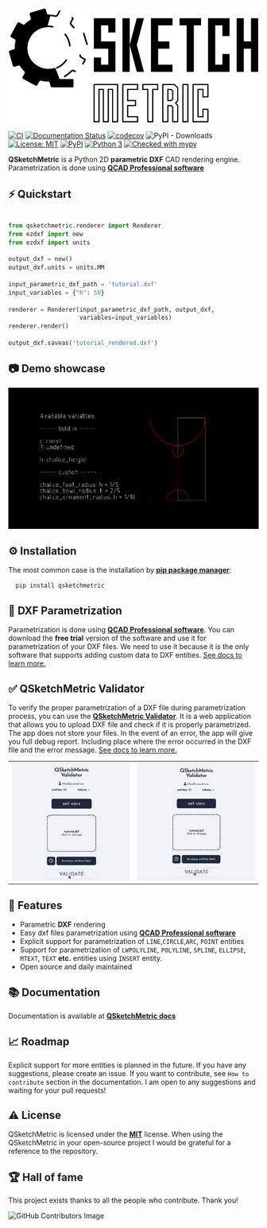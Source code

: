 ![QSketchMetric logo](https://raw.githubusercontent.com/MadScrewdriver/qsketchmetric/main/docs/_static/Media/logo_QSM.png)

[![CI](https://github.com/MadScrewdriver/qsketchmetric/actions/workflows/tests.yml/badge.svg)](https://github.com/MadScrewdriver/qsketchmetric/actions/workflows/tests.yml)
[![Documentation Status](https://readthedocs.org/projects/qsketchmetric/badge/?version=latest)](https://qsketchmetric.readthedocs.io/en/latest/?badge=latest)
[![codecov](https://codecov.io/gh/MadScrewdriver/qsketchmetric/graph/badge.svg?token=OBMRQRRHUQ)](https://codecov.io/gh/MadScrewdriver/qsketchmetric)
![PyPI - Downloads](https://img.shields.io/pypi/dm/qsketchmetric)
[![License: MIT](https://img.shields.io/badge/License-MIT-yellow.svg)](https://opensource.org/licenses/MIT)
[![PyPI](https://img.shields.io/pypi/v/qsketchmetric.svg)](https://pypi.org/project/qsketchmetric/)
[![Python 3](https://img.shields.io/badge/python-3.9_|_3.10_|_3.11_|_3.12_-blue.svg)](https://www.python.org/downloads/release/python-3114/)
[![Checked with mypy](http://www.mypy-lang.org/static/mypy_badge.svg)](http://mypy-lang.org/)

**QSketchMetric** is a Python 2D **parametric DXF** CAD rendering engine. Parametrization is done using 
[**QCAD Professional software**](https://qcad.org/en/download)

## ⚡️ Quickstart

```python

from qsketchmetric.renderer import Renderer
from ezdxf import new
from ezdxf import units

output_dxf = new()
output_dxf.units = units.MM

input_parametric_dxf_path = 'tutorial.dxf'
input_variables = {"h": 50}

renderer = Renderer(input_parametric_dxf_path, output_dxf,
                    variables=input_variables)
renderer.render()

output_dxf.saveas('tutorial_rendered.dxf')
```

## 📷 Demo showcase

![Demo GIF](https://raw.githubusercontent.com/MadScrewdriver/qsketchmetric/main/docs/_static/Media/readme.gif)

## ⚙️ Installation

The most common case is the installation by [**pip package manager**](https://pip.pypa.io/en/stable/installation/):

```bash
  pip install qsketchmetric
```

##  📐 DXF Parametrization
Parametrization is done using [**QCAD Professional software**](https://qcad.org/en/download). 
You can download the **free trial** version of the software and use it for parametrization of your DXF files.
We need to use it because it is the only software that supports adding custom data to DXF entities. 
[See docs to learn more.](https://qsketchmetric.readthedocs.io/en/latest/how_to_guide/Manual%20parametrization.html)

## ✅ QSketchMetric Validator
To verify the proper parametrization of a DXF file during parametrization process, you can use the 
[**QSketchMetric Validator**](https://qsketchmetricvalidator.eu.pythonanywhere.com/). It is a web application that
allows you to upload DXF file and check if it is properly parametrized. 
The app does not store your files. In the event of an error, the app will give you full debug report. Including
place where the error occurred in the DXF file and the error message.
[See docs to learn more.](https://qsketchmetric.readthedocs.io/en/latest/how_to_guide/Validator.html)





<table>

<tr>
<td>
<img src="https://raw.githubusercontent.com/MadScrewdriver/qsketchmetric/main/docs/_static/Media/success.gif" alt="success" width="100%"/>
</td>
<td>
<img src="https://raw.githubusercontent.com/MadScrewdriver/qsketchmetric/main/docs/_static/Media/error.gif" alt="error" width="100%"/>
</td>
</tr>
</table>

## 🎯 Features

-  Parametric **DXF** rendering
-  Easy dxf files parametrization using [**QCAD Professional software**](https://qcad.org/en/download)
-  Explicit support for parametrization of `LINE`,`CIRCLE`,`ARC`, `POINT` entities
-  Support for parametrization of `LWPOLYLINE`, `POLYLINE`, `SPLINE`, `ELLIPSE`, `MTEXT`, `TEXT` **etc.** entities using `INSERT` entity.
-  Open source and daily maintained

## 📚 Documentation
Documentation is available at [**QSketchMetric docs**](https://qsketchmetric.readthedocs.io/en/latest/)

## 📈 Roadmap
Explicit support for more entities is planned in the future. If you have any suggestions, please create an issue.
If you want to contribute, see `How to contribute` section in the documentation. I am open to any suggestions
and waiting for your pull requests!

## ⚠️ License
QSketchMetric is licensed under the [**MIT**](https://opensource.org/licenses/MIT) license. 
When using the QSketchMetric in your open-source project I would be grateful for a reference to the repository.

## 🏆 Hall of fame
This project exists thanks to all the people who contribute. Thank you!

![GitHub Contributors Image](https://contrib.rocks/image?repo=MadScrewdriver/qsketchmetric)
